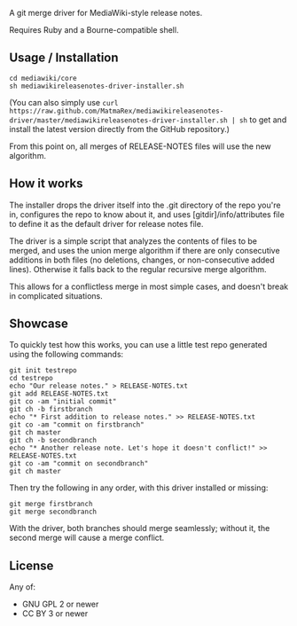 A git merge driver for MediaWiki-style release notes.

Requires Ruby and a Bourne-compatible shell.

Usage / Installation
--------------------

    cd mediawiki/core
    sh mediawikireleasenotes-driver-installer.sh

(You can also simply use
`curl https://raw.github.com/MatmaRex/mediawikireleasenotes-driver/master/mediawikireleasenotes-driver-installer.sh | sh`
to get and install the latest version directly from the GitHub repository.)

From this point on, all merges of RELEASE-NOTES files will use the new algorithm.

How it works
------------

The installer drops the driver itself into the .git directory of the repo you're in,
configures the repo to know about it, and uses [gitdir]/info/attributes file to
define it as the default driver for release notes file.

The driver is a simple script that analyzes the contents of files to be merged, and
uses the union merge algorithm if there are only consecutive additions in both files
(no deletions, changes, or non-consecutive added lines). Otherwise it falls back to
the regular recursive merge algorithm.

This allows for a conflictless merge in most simple cases, and doesn't break in
complicated situations.

Showcase
--------

To quickly test how this works, you can use a little test repo generated using
the following commands:

    git init testrepo
    cd testrepo
    echo "Our release notes." > RELEASE-NOTES.txt
    git add RELEASE-NOTES.txt
    git co -am "initial commit"
    git ch -b firstbranch
    echo "* First addition to release notes." >> RELEASE-NOTES.txt
    git co -am "commit on firstbranch"
    git ch master
    git ch -b secondbranch
    echo "* Another release note. Let's hope it doesn't conflict!" >> RELEASE-NOTES.txt
    git co -am "commit on secondbranch"
    git ch master

Then try the following in any order, with this driver installed or missing:

    git merge firstbranch
    git merge secondbranch

With the driver, both branches should merge seamlessly; without it, the second
merge will cause a merge conflict.

License
-------

Any of:
* GNU GPL 2 or newer
* CC BY 3 or newer
